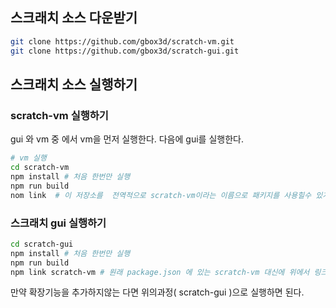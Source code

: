 ## 스크래치 소스 다운받기

```bash
git clone https://github.com/gbox3d/scratch-vm.git
git clone https://github.com/gbox3d/scratch-gui.git

```

## 스크래치 소스 실행하기

### scratch-vm 실행하기

gui 와 vm 중 에서 vm을 먼저 실행한다. 다음에 gui를 실행한다.   

```bash
# vm 실행
cd scratch-vm
npm install # 처음 한번만 실행
npm run build 
nom link  # 이 저장소를  전역적으로 scratch-vm이라는 이름으로 패키지를 사용힐수 있게 한다.
```

### 스크래치 gui 실행하기

```bash
cd scratch-gui
npm install # 처음 한번만 실행
npm run build
npm link scratch-vm # 원래 package.json 에 있는 scratch-vm 대신에 위에서 링크한 패키지(scratch-vm)를 사용하게 한다.  
```

만약 확장기능을 추가하지않는 다면 위의과정( scratch-gui )으로 실행하면 된다.  

